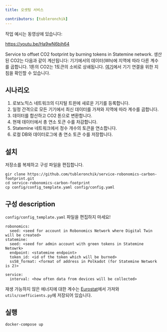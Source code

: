 ```yaml
---
title: 오셋팅 서비스 

contributors: [tubleronchik]
---
```


작업 예시는 동영상에 있습니다:

https://youtu.be/Ha9wN6bjh64

Service to offset CO2 footprint by burning tokens in Statemine network. 
생산된 CO2는 다음과 같이 계산됩니다: 기기에서의 데이터(Wh)에 지역에 따라 다른 계수를 곱합니다. 1톤의 CO2는 1토큰의 소비로 상쇄됩니다. [여기](/docs/carbon-footprint-sensor)에서 기기 연결을 위한 지침을 확인할 수 있습니다.

## 시나리오

1. 로보노믹스 네트워크의 디지털 트윈에 새로운 기기를 등록합니다. 
2. 일정 간격으로 모든 기기에서 최신 데이터를 가져와 지역에 따라 계수를 곱합니다.
3. 데이터를 합산하고 CO2 톤으로 변환합니다.
4. 현재 데이터에서 총 연소 토큰 수를 차감합니다. 
5. Statemine 네트워크에서 정수 개수의 토큰을 연소합니다. 
6. 로컬 DB와 데이터로그에 총 연소 토큰 수를 저장합니다. 


## 설치

저장소를 복제하고 구성 파일을 편집합니다.

```
gir clone https://github.com/tubleronchik/service-robonomics-carbon-footprint.git
cd service-robonomics-carbon-footprint
cp config/config_template.yaml config/config.yaml 
```

## 구성 description

`config/config_template.yaml` 파일을 편집하지 마세요!

```
robonomics:
  seed: <seed for account in Robonomics Network where Digital Twin will be created>
statemine:
  seed: <seed for admin account with green tokens in Statemine Netowrk>
  endpoint: <statemine endpoint>
  token_id: <id of the token which will be burned>
  ss58_format: <format of address in Polkadot (for Statemine Network is 2)>

service:
  interval: <how often data from devices will be collected>
```
재생 가능하지 않은 에너지에 대한 계수는 [Eurostat](https://ec.europa.eu/eurostat/statistics-explained/index.php?title=File:Renewable_energy_2020_infographic_18-01-2022.jpg)에서 가져와 `utils/coefficients.py`에 저장되어 있습니다. 

## 실행

```
docker-compose up
```